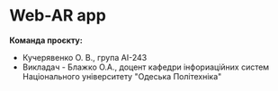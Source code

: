 # Web-AR app

**Команда проєкту:**  
- Кучерявенко О. В., група АІ-243
- Викладач - Блажко О.А., доцент кафедри інфориаційних систем Національного університету "Одеська Політехніка"
